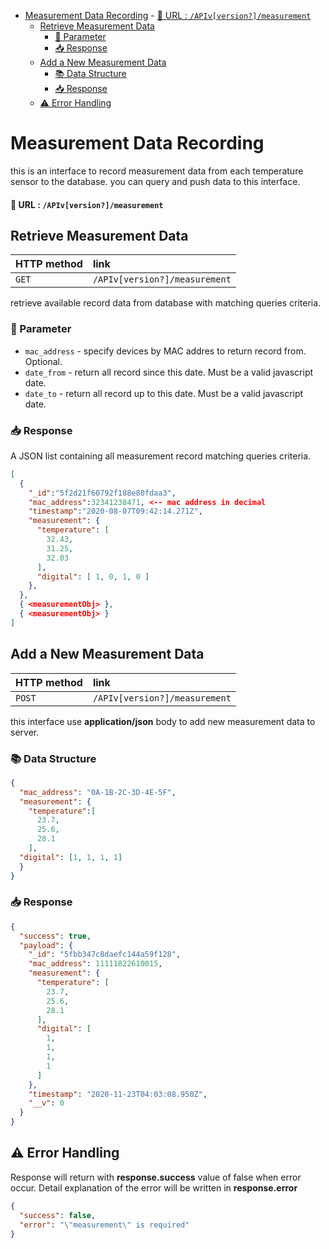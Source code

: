 - [Measurement Data Recording](#measurement-data-recording)
      - [🔗 URL :  `/APIv[version?]/measurement`](#-url---apivversionmeasurement)
  - [Retrieve Measurement Data](#retrieve-measurement-data)
    - [🔎 Parameter](#-parameter)
    - [📥 Response](#-response)
  - [Add a New Measurement Data](#add-a-new-measurement-data)
    - [📚 Data Structure](#-data-structure)
    - [📥 Response](#-response-1)
  - [⚠ Error Handling](#-error-handling)

# Measurement Data Recording 

this is an interface to record measurement data from each temperature sensor to the database. you can query and push data to this interface.
#### 🔗 URL :  `/APIv[version?]/measurement`


## Retrieve Measurement Data
| HTTP method | link                          |
| :---------- | :---------------------------- |
| `GET`       | `/APIv[version?]/measurement` |

retrieve available record data from database with matching queries criteria.

### 🔎 Parameter
- `mac_address` - specify devices by MAC addres to return record from. Optional.
- `date_from` - return all record since this date. Must be a valid javascript date.
- `date_to` - return all record up to this date. Must be a valid javascript date.

### 📥 Response
A JSON list containing all measurement record matching queries criteria.
```json
[
  {
    "_id":"5f2d21f60792f188e80fdaa3",
    "mac_address":32341238471, <-- mac address in decimal
    "timestamp":"2020-08-07T09:42:14.271Z",
    "measurement": {
      "temperature": [
        32.43,
        31.25,
        32.03
      ],
      "digital": [ 1, 0, 1, 0 ]
    },
  },
  { <measurementObj> },
  { <measurementObj> }
]
```


## Add a New Measurement Data
| HTTP method | link                          |
| :---------- | :---------------------------- |
| `POST`      | `/APIv[version?]/measurement` |

this interface use **application/json** body to add new measurement data to server.

### 📚 Data Structure

```json
{
  "mac_address": "0A-1B-2C-3D-4E-5F",
  "measurement": {
    "temperature":[
      23.7,
      25.6,
      28.1
    ],
  "digital": [1, 1, 1, 1]
  }
}
```

### 📥 Response
```json
{
  "success": true,
  "payload": {
    "_id": "5fbb347c8daefc144a59f128",
    "mac_address": 11111822610015,
    "measurement": {
      "temperature": [
        23.7,
        25.6,
        28.1
      ],
      "digital": [
        1,
        1,
        1,
        1
      ]
    },
    "timestamp": "2020-11-23T04:03:08.950Z",
    "__v": 0
  }
}
```

## ⚠ Error Handling
Response will return with **response.success** value of false when error occur. Detail explanation of the error will be written in **response.error**
```json
{
  "success": false,
  "error": "\"measurement\" is required"
}
```
